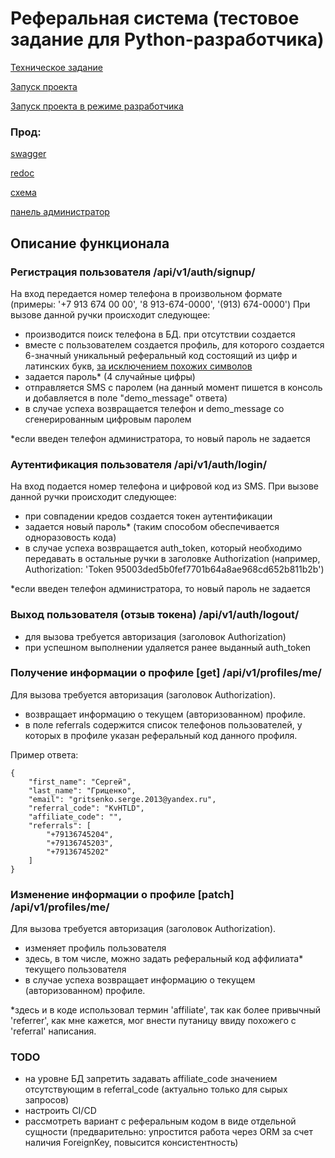 # Реферальная система (тестовое задание для Python-разработчика)
[Техническое задание](./docs/technical-assignment.md)

[Запуск проекта](./infra/prod/README.md)

[Запуск проекта в режиме разработчика](./infra/dev/README.md)

### Прод:
[swagger](http://referrals.gricen.ru:8001/api/v1/schema/swagger-ui/)

[redoc](http://referrals.gricen.ru:8001/api/v1/schema/redoc/)

[схема](http://referrals.gricen.ru:8001/api/v1/schema)

[панель администратор](http://referrals.gricen.ru:8001/admin/)


## Описание функционала
### Регистрация пользователя /api/v1/auth/signup/
На вход передается номер телефона в произвольном формате (примеры: '+7 913 674 00 00', '8 913-674-0000', '(913) 674-0000')
При вызове данной ручки происходит следующее:
- производится поиск телефона в БД. при отсутствии создается
- вместе с пользователем создается профиль, для которого создается 6-значный уникальный реферальный код состоящий из цифр и латинских букв, [за исключением похожих символов](./core/utils.py)
- задается пароль* (4 случайные цифры)
- отправляется SMS с паролем (на данный момент пишется в консоль и добавляется в поле "demo_message" ответа)
- в случае успеха возвращается телефон и demo_message со сгенерированным цифровым паролем

*если введен телефон администратора, то новый пароль не задается

### Аутентификация пользователя /api/v1/auth/login/
На вход подается номер телефона и цифровой код из SMS.
При вызове данной ручки происходит следующее:
- при совпадении кредов создается токен аутентификации
- задается новый пароль* (таким способом обеспечивается одноразовость кода)
- в случае успеха возвращается auth_token, который необходимо передавать в остальные ручки в заголовке Authorization (например, Authorization: 'Token 95003ded5b0fef7701b64a8ae968cd652b811b2b')

*если введен телефон администратора, то новый пароль не задается

### Выход пользователя (отзыв токена) /api/v1/auth/logout/
- для вызова требуется авторизация (заголовок Authorization)
- при успешном выполнении удаляется ранее выданный auth_token

### Получение информации о профиле [get] /api/v1/profiles/me/
Для вызова требуется авторизация (заголовок Authorization).

- возвращает информацию о текущем (авторизованном) профиле.
- в поле referrals содержится список телефонов пользователей, у которых в профиле указан реферальный код данного профиля.

Пример ответа:
```
{
    "first_name": "Сергей",
    "last_name": "Гриценко",
    "email": "gritsenko.serge.2013@yandex.ru",
    "referral_code": "KvHTLD",
    "affiliate_code": "",
    "referrals": [
        "+79136745204",
        "+79136745203",
        "+79136745202"
    ]
}
```
### Изменение информации о профиле [patch] /api/v1/profiles/me/
Для вызова требуется авторизация (заголовок Authorization).
- изменяет профиль пользователя
- здесь, в том числе, можно задать реферальный код аффилиата* текущего пользователя
- в случае успеха возвращает информацию о текущем (авторизованном) профиле.

*здесь и в коде использовал термин 'affiliate', так как более привычный 'referrer', как мне кажется, мог внести путаницу ввиду похожего с 'referral' написания.
### TODO
- на уровне БД запретить задавать affiliate_code значением отсутствующим в referral_code (актуально только для сырых запросов)
- настроить CI/CD
- рассмотреть вариант с реферальным кодом в виде отдельной сущности (предварительно: упростится работа через ORM за счет наличия ForeignKey, повысится консистентность)

